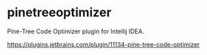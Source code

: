 # pinetreeoptimizer
Pine-Tree Code Optimizer plugin for Intellij IDEA.

https://plugins.jetbrains.com/plugin/11134-pine-tree-code-optimizer
